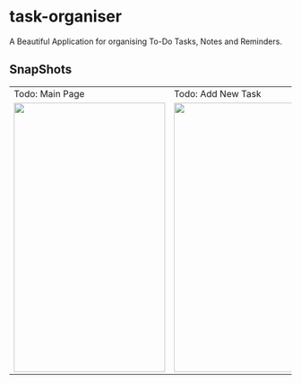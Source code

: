 # task-organiser
A Beautiful Application for organising To-Do Tasks, Notes and Reminders.

## SnapShots
<table>
  <tr>
    <td>Todo: Main Page</td>
     <td>Todo: Add New Task</td>
     <td>Todo: View Task Details</td>
    <td>Todo: About</td>
  </tr>
  <tr>
    <td><img src="https://github.com/utgupta27/task_organiser/blob/master/assets/screenshots/Screenshot_1623916338.png" width=270 height=480></td>
    <td><img src="https://github.com/utgupta27/task_organiser/blob/master/assets/screenshots/Screenshot_1623916311.png" width=270 height=480></td>
    <td><img src="https://github.com/utgupta27/task_organiser/blob/master/assets/screenshots/Screenshot_1623916356.png" width=270 height=480></td>
    <td><img src="https://github.com/utgupta27/task_organiser/blob/master/assets/screenshots/Screenshot_1623916345.png" width=270 height=480></td>
  </tr>
 </table>

